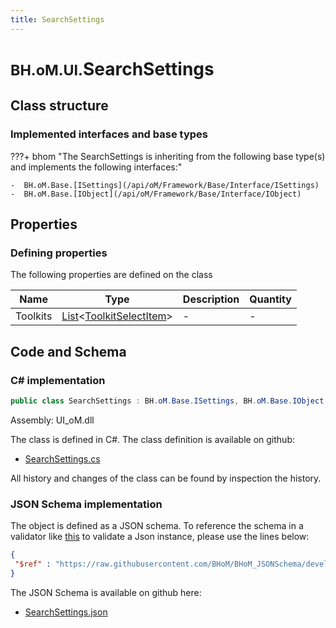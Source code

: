 ```yaml
---
title: SearchSettings
---
```


# <small>BH.oM.UI.</small>**SearchSettings**



## Class structure

### Implemented interfaces and base types

???+ bhom "The SearchSettings is inheriting from the following base type(s) and implements the following interfaces:"

    -  BH.oM.Base.[ISettings](/api/oM/Framework/Base/Interface/ISettings)
    -  BH.oM.Base.[IObject](/api/oM/Framework/Base/Interface/IObject)


## Properties



### Defining properties

The following properties are defined on the class

| Name             | Type             | Description      | Quantity         |
|------------------|------------------|------------------|------------------|
| Toolkits | [List](https://learn.microsoft.com/en-us/dotnet/api/System.Collections.Generic.List-1?view=netstandard-2.0)&lt;[ToolkitSelectItem](/api/oM/UI/UI/Settings/ToolkitSelectItem)&gt; | - | - |


## Code and Schema

### C# implementation

``` C# title="C#"
public class SearchSettings : BH.oM.Base.ISettings, BH.oM.Base.IObject
```

Assembly: UI_oM.dll

The class is defined in C#. The class definition is available on github:

- [SearchSettings.cs](https://github.com/BHoM/BHoM_UI/blob/develop/UI_oM/Settings\SearchSettings.cs)

All history and changes of the class can be found by inspection the history.
### JSON Schema implementation

The object is defined as a JSON schema. To reference the schema in a validator like [this](https://www.jsonschemavalidator.net/) to validate a Json instance, please use the lines below:

``` json title="JSON Schema"
{
 "$ref" : "https://raw.githubusercontent.com/BHoM/BHoM_JSONSchema/develop/UI_oM/SearchSettings.json"
}
```

The JSON Schema is available on github here:

- [SearchSettings.json](https://github.com/BHoM/BHoM_JSONSchema/blob/develop/UI_oM/SearchSettings.json)
